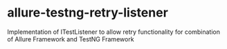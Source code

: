 allure-testng-retry-listener
============================

Implementation of ITestListener to allow retry functionality for combination of Allure Framework and TestNG Framework
